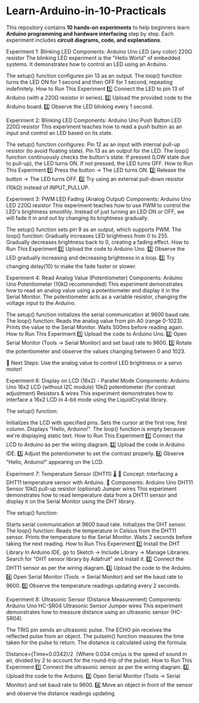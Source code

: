 # Learn-Arduino-in-10-Practicals
This repository contains **10 hands-on experiments** to help beginners learn **Arduino programming and hardware interfacing** step by step. Each experiment includes **circuit diagrams, code, and explanations**. 

Experiment 1: Blinking LED
Components:
Arduino Uno
LED (any color)
220Ω resistor
The blinking LED experiment is the "Hello World" of embedded systems. It demonstrates how to control an LED using an Arduino.

The setup() function configures pin 13 as an output.
The loop() function turns the LED ON for 1 second and then OFF for 1 second, repeating indefinitely.
How to Run This Experiment
1️⃣ Connect the LED to pin 13 of Arduino (with a 220Ω resistor in series).
2️⃣ Upload the provided code to the Arduino board.
3️⃣ Observe the LED blinking every 1 second.


Experiment 2: Blinking LED
Components:
Arduino Uno
Push Button
LED
220Ω resistor
This experiment teaches how to read a push button as an input and control an LED based on its state.

The setup() function configures:
Pin 12 as an input with internal pull-up resistor (to avoid floating state).
Pin 13 as an output for the LED.
The loop() function continuously checks the button's state:
If pressed (LOW state due to pull-up), the LED turns ON.
If not pressed, the LED turns OFF.
How to Run This Experiment
1️⃣ Press the button → The LED turns ON.
2️⃣ Release the button → The LED turns OFF.
3️⃣ Try using an external pull-down resistor (10kΩ) instead of INPUT_PULLUP.


Experiment 3: PWM LED Fading (Analog Output)
Components:
Arduino Uno
LED
220Ω resistor
This experiment teaches how to use PWM to control the LED's brightness smoothly. Instead of just turning an LED ON or OFF, we will fade it in and out by changing its brightness gradually.

The setup() function sets pin 9 as an output, which supports PWM.
The loop() function:
Gradually increases LED brightness from 0 to 255.
Gradually decreases brightness back to 0, creating a fading effect.
How to Run This Experiment
1️⃣ Upload the code to Arduino Uno.
2️⃣ Observe the LED gradually increasing and decreasing brightness in a loop.
3️⃣ Try changing delay(10) to make the fade faster or slower.


Experiment 4: Read Analog Value (Potentiometer)
Components:
Arduino Uno
Potentiometer (10kΩ recommended)
This experiment demonstrates how to read an analog value using a potentiometer and display it in the Serial Monitor. The potentiometer acts as a variable resistor, changing the voltage input to the Arduino.

The setup() function initializes the serial communication at 9600 baud rate.
The loop() function:
Reads the analog value from pin A0 (range 0-1023).
Prints the value to the Serial Monitor.
Waits 500ms before reading again.
How to Run This Experiment
1️⃣ Upload the code to Arduino Uno.
2️⃣ Open Serial Monitor (Tools → Serial Monitor) and set baud rate to 9600.
3️⃣ Rotate the potentiometer and observe the values changing between 0 and 1023.

📌 Next Steps: Use the analog value to control LED brightness or a servo motor! 


Experiment 6: Display on LCD (16x2) - Parallel Mode 
Components:
Arduino Uno
16x2 LCD (without I2C module)
10kΩ potentiometer (for contrast adjustment)
Resistors & wires
This experiment demonstrates how to interface a 16x2 LCD in 4-bit mode using the LiquidCrystal library.

The setup() function:

Initializes the LCD with specified pins.
Sets the cursor at the first row, first column.
Displays "Hello, Arduino!".
The loop() function is empty because we're displaying static text.
How to Run This Experiment
1️⃣ Connect the LCD to Arduino as per the wiring diagram.
2️⃣ Upload the code in Arduino IDE.
3️⃣ Adjust the potentiometer to set the contrast properly.
4️⃣ Observe "Hello, Arduino!" appearing on the LCD.


Experiment 7: Temperature Sensor (DHT11) 🌡️
🔹 Concept: Interfacing a DHT11 temperature sensor with Arduino.
🔹 Components:
Arduino Uno
DHT11 Sensor
10kΩ pull-up resistor (optional)
Jumper wires
This experiment demonstrates how to read temperature data from a DHT11 sensor and display it on the Serial Monitor using the DHT library.

The setup() function:

Starts serial communication at 9600 baud rate.
Initializes the DHT sensor.
The loop() function:
Reads the temperature in Celsius from the DHT11 sensor.
Prints the temperature to the Serial Monitor.
Waits 2 seconds before taking the next reading.
How to Run This Experiment
1️⃣ Install the DHT Library
In Arduino IDE, go to Sketch → Include Library → Manage Libraries.
Search for "DHT sensor library by Adafruit" and install it.
2️⃣ Connect the DHT11 sensor as per the wiring diagram.
3️⃣ Upload the code to the Arduino.
4️⃣ Open Serial Monitor (Tools → Serial Monitor) and set the baud rate to 9600.
5️⃣ Observe the temperature readings updating every 2 seconds.


Experiment 8: Ultrasonic Sensor (Distance Measurement)
Components:
Arduino Uno
HC-SR04 Ultrasonic Sensor
Jumper wires
This experiment demonstrates how to measure distance using an ultrasonic sensor (HC-SR04).

The TRIG pin sends an ultrasonic pulse.
The ECHO pin receives the reflected pulse from an object.
The pulseIn() function measures the time taken for the pulse to return.
The distance is calculated using the formula:

Distance=(Time×0.0342)/2
​
(Where 0.034 cm/µs is the speed of sound in air, divided by 2 to account for the round-trip of the pulse).
How to Run This Experiment
1️⃣ Connect the ultrasonic sensor as per the wiring diagram.
2️⃣ Upload the code to the Arduino.
3️⃣ Open Serial Monitor (Tools → Serial Monitor) and set baud rate to 9600.
4️⃣ Move an object in front of the sensor and observe the distance readings updating.

